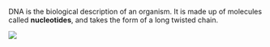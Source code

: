 DNA is the biological description of an organism. It is made up of molecules called **nucleotides**, and takes the form of a long twisted chain.

![](image/dna.png)
